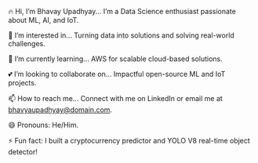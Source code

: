 🔥 Hi, I’m Bhavay Upadhyay...
I’m a Data Science enthusiast passionate about ML, AI, and IoT.

👀 I’m interested in...
Turning data into solutions and solving real-world challenges.

🌱 I’m currently learning...
AWS for scalable cloud-based solutions.

💕 I’m looking to collaborate on...
Impactful open-source ML and IoT projects.

📫 How to reach me...
Connect with me on LinkedIn or email me at bhavyaupadhyay@domain.com.

😄 Pronouns:
He/Him.

⚡ Fun fact:
I built a cryptocurrency predictor and YOLO V8 real-time object detector!



<!---
Metalhead23/Metalhead23 is a ✨ special ✨ repository because its `README.md` (this file) appears on your GitHub profile.
You can click the Preview link to take a look at your changes.
--->
